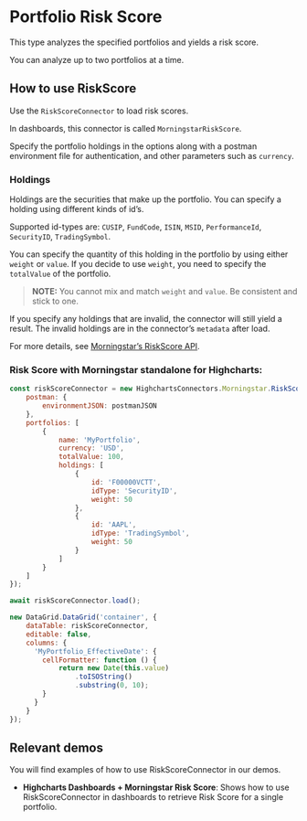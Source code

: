 # Portfolio Risk Score

This type analyzes the specified portfolios and yields a risk score. 

You can analyze up to two portfolios at a time.

## How to use RiskScore

Use the `RiskScoreConnector` to load risk scores.

In dashboards, this connector is called `MorningstarRiskScore`.

Specify the portfolio holdings in the options along with a postman environment
file for authentication, and other parameters such as `currency`.

### Holdings

Holdings are the securities that make up the portfolio. You can specify a 
holding using different kinds of id’s. 

Supported id-types are: `CUSIP`, `FundCode`, `ISIN`, `MSID`, `PerformanceId`,
 `SecurityID`, `TradingSymbol`.

You can specify the quantity of this holding in the portfolio by using either 
`weight` or `value`. If you decide to use `weight`, you need to specify 
the `totalValue` of the portfolio.

> **NOTE:** You cannot mix and match `weight` and `value`. 
Be consistent and stick to one.

If you specify any holdings that are invalid, the connector will still yield 
a result. The invalid holdings are in the connector’s `metadata` after load.

For more details, see [Morningstar’s RiskScore API].

### Risk Score with Morningstar standalone for Highcharts:

```js
const riskScoreConnector = new HighchartsConnectors.Morningstar.RiskScoreConnector({
    postman: {
        environmentJSON: postmanJSON
    },
    portfolios: [
        {
            name: 'MyPortfolio',
            currency: 'USD',
            totalValue: 100,
            holdings: [
                {
                    id: 'F00000VCTT',
                    idType: 'SecurityID',
                    weight: 50
                },
                {
                    id: 'AAPL',
                    idType: 'TradingSymbol',
                    weight: 50
                }
            ]
        }
    ]
});

await riskScoreConnector.load();

new DataGrid.DataGrid('container', {
    dataTable: riskScoreConnector,
    editable: false,
    columns: {
      'MyPortfolio_EffectiveDate': {
        cellFormatter: function () {
            return new Date(this.value)
                .toISOString()
                .substring(0, 10);
        }
      }
    }
});
```

## Relevant demos

You will find examples of how to use RiskScoreConnector in our demos.

- **Highcharts Dashboards + Morningstar Risk Score**: Shows how to use 
RiskScoreConnector in dashboards to retrieve Risk Score for a single portfolio.

[Morningstar’s RiskScore API]: https://developer.morningstar.com/direct-web-services/documentation/api-reference/portfolio-analysis-apacemea/risk-score